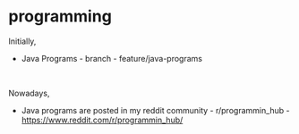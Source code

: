 # programming

Initially,
 - Java Programs - branch - feature/java-programs

&nbsp;

Nowadays,
 - Java programs are posted in my reddit community - r/programmin_hub - 
https://www.reddit.com/r/programmin_hub/

